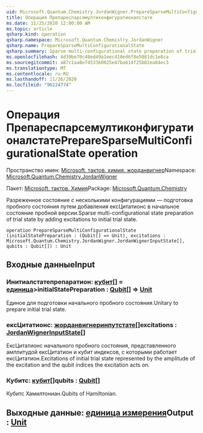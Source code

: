```yaml
---
uid: Microsoft.Quantum.Chemistry.JordanWigner.PrepareSparseMultiConfigurationalState
title: Операция Препареспарсемултиконфигуратионалстате
ms.date: 11/25/2020 12:00:00 AM
ms.topic: article
qsharp.kind: operation
qsharp.namespace: Microsoft.Quantum.Chemistry.JordanWigner
qsharp.name: PrepareSparseMultiConfigurationalState
qsharp.summary: Sparse multi-configurational state preparation of trial state by adding excitations to initial trial state.
ms.openlocfilehash: 4d39be70c48ed49a1eec410ed6f8e5081dc1e8ca
ms.sourcegitcommit: a87c1aa8e7453360025e47ba614f25b02ea84ec3
ms.translationtype: MT
ms.contentlocale: ru-RU
ms.lasthandoff: 11/26/2020
ms.locfileid: "96224774"
---
```

# <a name="preparesparsemulticonfigurationalstate-operation"></a><span data-ttu-id="64a78-102">Операция Препареспарсемултиконфигуратионалстате</span><span class="sxs-lookup"><span data-stu-id="64a78-102">PrepareSparseMultiConfigurationalState operation</span></span>

<span data-ttu-id="64a78-103">Пространство имен: [Microsoft. тактов. химия. жорданвигнер](xref:Microsoft.Quantum.Chemistry.JordanWigner)</span><span class="sxs-lookup"><span data-stu-id="64a78-103">Namespace: [Microsoft.Quantum.Chemistry.JordanWigner](xref:Microsoft.Quantum.Chemistry.JordanWigner)</span></span>

<span data-ttu-id="64a78-104">Пакет: [Microsoft. тактов. Химия](https://nuget.org/packages/Microsoft.Quantum.Chemistry)</span><span class="sxs-lookup"><span data-stu-id="64a78-104">Package: [Microsoft.Quantum.Chemistry](https://nuget.org/packages/Microsoft.Quantum.Chemistry)</span></span>


<span data-ttu-id="64a78-105">Разреженное состояние с несколькими конфигурациями — подготовка пробного состояния путем добавления ексЦитатионс в начальное состояние пробной версии.</span><span class="sxs-lookup"><span data-stu-id="64a78-105">Sparse multi-configurational state preparation of trial state by adding excitations to initial trial state.</span></span>

```qsharp
operation PrepareSparseMultiConfigurationalState (initialStatePreparation : (Qubit[] => Unit), excitations : Microsoft.Quantum.Chemistry.JordanWigner.JordanWignerInputState[], qubits : Qubit[]) : Unit
```


## <a name="input"></a><span data-ttu-id="64a78-106">Входные данные</span><span class="sxs-lookup"><span data-stu-id="64a78-106">Input</span></span>

### <a name="initialstatepreparation--qubit--unit"></a><span data-ttu-id="64a78-107">Инитиалстатепрепаратион: [кубит](xref:microsoft.quantum.lang-ref.qubit)[] = [единица](xref:microsoft.quantum.lang-ref.unit)></span><span class="sxs-lookup"><span data-stu-id="64a78-107">initialStatePreparation : [Qubit](xref:microsoft.quantum.lang-ref.qubit)[] => [Unit](xref:microsoft.quantum.lang-ref.unit)</span></span> 

<span data-ttu-id="64a78-108">Единое для подготовки начального пробного состояния.</span><span class="sxs-lookup"><span data-stu-id="64a78-108">Unitary to prepare initial trial state.</span></span>


### <a name="excitations--jordanwignerinputstate"></a><span data-ttu-id="64a78-109">ексЦитатионс: [жорданвигнеринпутстате](xref:Microsoft.Quantum.Chemistry.JordanWigner.JordanWignerInputState)[]</span><span class="sxs-lookup"><span data-stu-id="64a78-109">excitations : [JordanWignerInputState](xref:Microsoft.Quantum.Chemistry.JordanWigner.JordanWignerInputState)[]</span></span>

<span data-ttu-id="64a78-110">ЕксЦитатионс начального пробного состояния, представленного амплитудой ексЦитатион и кубит индексов, с которыми работает ексЦитатион.</span><span class="sxs-lookup"><span data-stu-id="64a78-110">Excitations of initial trial state represented by the amplitude of the excitation and the qubit indices the excitation acts on.</span></span>


### <a name="qubits--qubit"></a><span data-ttu-id="64a78-111">Кубитс: [кубит](xref:microsoft.quantum.lang-ref.qubit)[]</span><span class="sxs-lookup"><span data-stu-id="64a78-111">qubits : [Qubit](xref:microsoft.quantum.lang-ref.qubit)[]</span></span>

<span data-ttu-id="64a78-112">Кубитс Хамилтониан.</span><span class="sxs-lookup"><span data-stu-id="64a78-112">Qubits of Hamiltonian.</span></span>



## <a name="output--unit"></a><span data-ttu-id="64a78-113">Выходные данные: [единица измерения](xref:microsoft.quantum.lang-ref.unit)</span><span class="sxs-lookup"><span data-stu-id="64a78-113">Output : [Unit](xref:microsoft.quantum.lang-ref.unit)</span></span>

